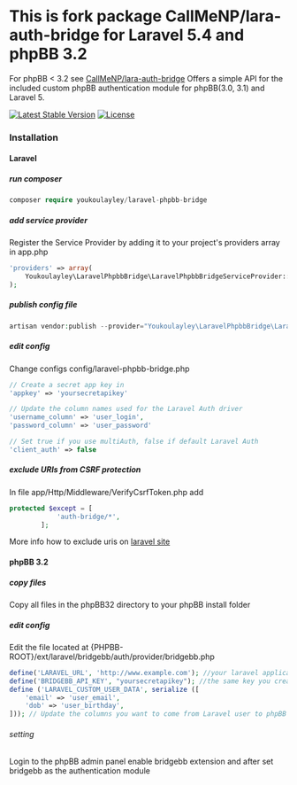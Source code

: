 # This is fork package CallMeNP/lara-auth-bridge for Laravel 5.4 and phpBB 3.2

For phpBB < 3.2 see [CallMeNP/lara-auth-bridge](https://github.com/CallMeNP/lara-auth-bridge) Offers a simple API for the included custom phpBB authentication module for phpBB(3.0, 3.1) and Laravel 5.

[![Latest Stable Version](https://poser.pugx.org/Youkoulayley/laravel-phpbb-bridge/v/stable)](https://packagist.org/packages/Youkoulayley/laravel-phpbb-bridge) [![License](https://poser.pugx.org/Youkoulayley/laravel-phpbb-bridge/license)](https://packagist.org/packages/Youkoulayley/laravel-phpbb-bridge)

### Installation
#### Laravel
##### run composer
``` php
composer require youkoulayley/laravel-phpbb-bridge
```
##### add service provider
Register the Service Provider by adding it to your project's providers array in app.php
``` php
'providers' => array(
    Youkoulayley\LaravelPhpbbBridge\LaravelPhpbbBridgeServiceProvider::class,
);
```
##### publish config file
``` php
artisan vendor:publish --provider="Youkoulayley\LaravelPhpbbBridge\LaravelPhpbbBridgeServiceProvider"
```
##### edit config
Change configs config/laravel-phpbb-bridge.php
``` php
// Create a secret app key in 
'appkey' => 'yoursecretapikey'

// Update the column names used for the Laravel Auth driver 
'username_column' => 'user_login',
'password_column' => 'user_password'

// Set true if you use multiAuth, false if default Laravel Auth
'client_auth' => false
```
##### exclude URIs from CSRF protection
In file app/Http/Middleware/VerifyCsrfToken.php add
``` php
protected $except = [
        	'auth-bridge/*',
    	];
```
More info how to exclude uris on [laravel site](http://laravel.com/docs/master/routing#csrf-excluding-uris)

#### phpBB 3.2
##### copy files 
Copy all files in the phpBB32 directory to your phpBB install folder
##### edit config
Edit the file located at {PHPBB-ROOT}/ext/laravel/bridgebb/auth/provider/bridgebb.php
``` php
define('LARAVEL_URL', 'http://www.example.com'); //your laravel application's url
define('BRIDGEBB_API_KEY', "yoursecretapikey"); //the same key you created earlier
define ('LARAVEL_CUSTOM_USER_DATA', serialize ([
    'email' => 'user_email',
    'dob' => 'user_birthday',
])); // Update the columns you want to come from Laravel user to phpBB user
```
###### setting
Login to the phpBB admin panel enable bridgebb extension and after set bridgebb as the authentication module
